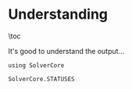 <!--This file was generated, do not modify it.-->
# Understanding

\toc

It's good to understand the output...

````julia:ex1
using SolverCore

SolverCore.STATUSES
````

